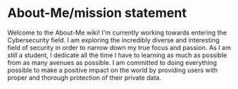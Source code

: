 # About-Me/mission statement
Welcome to the About-Me wiki! I'm currently working towards entering the Cybersecurity field. I am exploring the incredibly diverse and interesting field of security in order to narrow down my true focus and passion. As I am still a student, I dedicate all the time I have to learning as much as possible from as many avenues as possible. I am committed to doing everything possible to make a positive impact on the world by providing users with proper and thorough protection of their private data.

